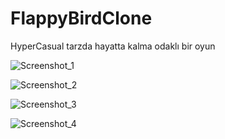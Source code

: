 # FlappyBirdClone
HyperCasual tarzda hayatta kalma odaklı bir oyun

![Screenshot_1](https://github.com/adilbsahin/FlappyBirdClone/assets/96746077/8ab351f5-dff7-4dc7-a4e5-fcdcf08a25f6)

![Screenshot_2](https://github.com/adilbsahin/FlappyBirdClone/assets/96746077/08e3bcb6-ce56-4946-97bf-068e47121185)

![Screenshot_3](https://github.com/adilbsahin/FlappyBirdClone/assets/96746077/8bd8b7f6-c776-443d-8ecc-99f38875f3c2)

![Screenshot_4](https://github.com/adilbsahin/FlappyBirdClone/assets/96746077/4730cd4e-9bdf-416d-944a-1e70dc809271)
